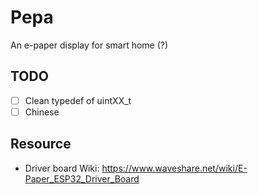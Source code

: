 # Pepa
An e-paper display for smart home (?)

## TODO
- [ ] Clean typedef of uintXX_t
- [ ] Chinese

## Resource
- Driver board Wiki: https://www.waveshare.net/wiki/E-Paper_ESP32_Driver_Board